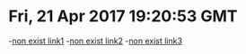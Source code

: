 # Fri, 21 Apr 2017 19:20:53 GMT
-[non exist link1](../nonexisted1.md)
-[non exist link2](../nonexisted2.md)
-[non exist link3](../nonexisted3.md)

